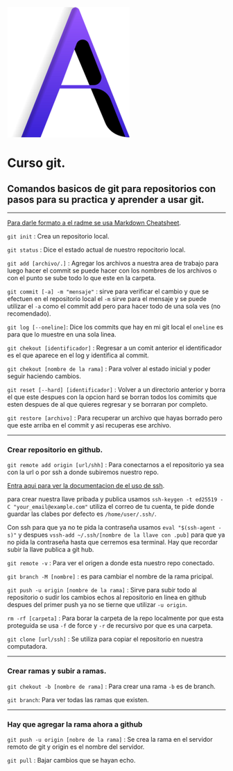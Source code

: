 ![alt text](https://github.com/Magicjg/curso_git/blob/master/logo/logo.png "Alanjg_")

# Curso git.

## Comandos basicos de git para repositorios con pasos para su practica y aprender a usar git.

***

[Para darle formato a el radme se usa Markdown Cheatsheet](https://github.com/adam-p/markdown-here/wiki/Markdown-Cheatsheet).

`git init` : Crea un repositorio local. 

`git status` : Dice el estado actual de nuestro repocitorio local.

`git add [archivo/.]` : Agregar los archivos a nuestra area de trabajo para luego hacer el commit se puede hacer con los nombres de los archivos o con el punto se sube todo lo que este en la carpeta.

`git commit [-a] -m "mensaje"` : sirve para verificar el cambio y que se efectuen en el repositorio local el `-m` sirve para el mensaje y se puede utilizar el `-a` como el commit add pero para hacer todo de una sola ves (no recomendado).

`git log [--oneline]`: Dice los commits que hay en mi git local el `oneline` es para que lo muestre en una sola linea. 

`git chekout [identificador]` : Regresar a un comit anterior el identificador es el que aparece en el log y identifica al commit.

`git chekout [nombre de la rama]` : Para volver al estado inicial y poder seguir haciendo cambios.

`git reset [--hard] [identificador]` : Volver a un directorio anterior y borra el que este despues con la opcion hard se borran todos los comimits que esten despues de al que quieres regresar y se borraran por completo.

`git restore [archivo]` : Para recuperar un archivo que hayas borrado pero que este arriba en el commit y asi recuperas ese archivo. 

***

### Crear repositorio en github.

`git remote add origin [url/shh]` : Para conectarnos a el repositorio ya sea con la url o por ssh a donde subiremos nuestro repo.

[Entra aqui para ver la documentacion de el uso de ssh](https://docs.github.com/en/authentication/connecting-to-github-with-ssh/generating-a-new-ssh-key-and-adding-it-to-the-ssh-agent?platform=linux).

para crear nuestra llave pribada y publica usamos `ssh-keygen -t ed25519 -C "your_email@example.com"` utiliza el correo de tu cuenta, te pide donde guardar las clabes por defecto es `/home/user/.ssh/`. 

Con ssh para que ya no te pida la contraseña usamos `eval "$(ssh-agent -s)"` y despues `vssh-add ~/.ssh/[nombre de la llave con .pub]` para que ya no pida la contraseña hasta que cerremos esa terminal. 
Hay que recordar subir la llave publica a git hub. 

`git remote -v` : Para ver el origen a donde esta nuestro repo conectado.

`git branch -M [nombre]` : es para cambiar el nombre de la rama pricipal.


`git push -u origin [nombre de la rama]` : Sirve para subir todo al repositorio o sudir los cambios echos al repositorio en linea en github despues del primer push ya no se tierne que utilizar `-u origin`.

`rm -rf [carpeta]` : Para borar la carpeta de la repo localmente por que esta proteguida se usa `-f` de force y `-r` de recursivo por que es una carpeta. 

`git clone [url/ssh]` : Se utiliza para copiar el repositorio en nuestra computadora.                                    

***

### Crear ramas y subir a ramas.

`git chekout -b [nombre de rama]` : Para crear una rama `-b` es de branch.

`git branch`: Para ver todas las ramas que existen.

***

### Hay que agregar la rama ahora a github

`git push -u origin [nobre de la rama]` : Se crea la rama en el servidor remoto de git y origin es el nombre del servidor.


`git pull` : Bajar cambios que se hayan echo.





